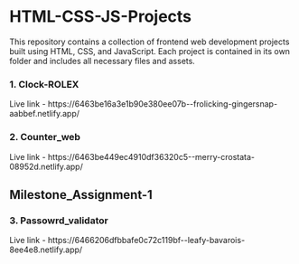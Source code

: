# HTML-CSS-JS-Projects
This repository contains a collection of frontend web development projects built using HTML, CSS, and JavaScript. Each project is contained in its own folder and includes all necessary files and assets.

<h3>1. Clock-ROLEX </h3>
  Live link - https://6463be16a3e1b90e380ee07b--frolicking-gingersnap-aabbef.netlify.app/
  
<h3>2. Counter_web </h3>
  Live link - https://6463be449ec4910df36320c5--merry-crostata-08952d.netlify.app/

<h2>Milestone_Assignment-1</h2>
<h3>3. Passowrd_validator</h3>
  Live link - https://6466206dfbbafe0c72c119bf--leafy-bavarois-8ee4e8.netlify.app/
